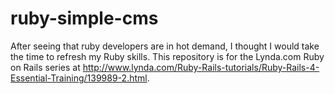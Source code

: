 # ruby-simple-cms
After seeing that ruby developers are in hot demand, I thought I would take the time to refresh my Ruby skills. This repository is for the Lynda.com Ruby on Rails series at http://www.lynda.com/Ruby-Rails-tutorials/Ruby-Rails-4-Essential-Training/139989-2.html.
